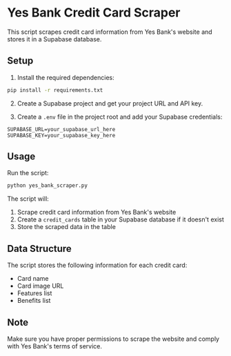 # Yes Bank Credit Card Scraper

This script scrapes credit card information from Yes Bank's website and stores it in a Supabase database.

## Setup

1. Install the required dependencies:
```bash
pip install -r requirements.txt
```

2. Create a Supabase project and get your project URL and API key.

3. Create a `.env` file in the project root and add your Supabase credentials:
```
SUPABASE_URL=your_supabase_url_here
SUPABASE_KEY=your_supabase_key_here
```

## Usage

Run the script:
```bash
python yes_bank_scraper.py
```

The script will:
1. Scrape credit card information from Yes Bank's website
2. Create a `credit_cards` table in your Supabase database if it doesn't exist
3. Store the scraped data in the table

## Data Structure

The script stores the following information for each credit card:
- Card name
- Card image URL
- Features list
- Benefits list

## Note

Make sure you have proper permissions to scrape the website and comply with Yes Bank's terms of service.
